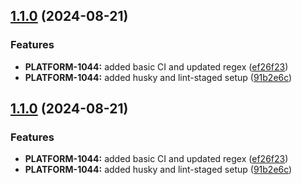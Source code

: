 ## [1.1.0](https://github.com/DBB-Software/next-serverless-deployment/compare/v1.0.0...v1.1.0) (2024-08-21)

### Features

* **PLATFORM-1044:** added basic CI and updated regex ([ef26f23](https://github.com/DBB-Software/next-serverless-deployment/commit/ef26f23d58dbd994ac6c3f52041c515b6b5b4afa))
* **PLATFORM-1044:** added husky and lint-staged setup ([91b2e6c](https://github.com/DBB-Software/next-serverless-deployment/commit/91b2e6ca019c894fd482c2694926d87c649ae1fa))

## [1.1.0](https://github.com/DBB-Software/next-serverless-deployment/compare/v1.0.0...v1.1.0) (2024-08-21)

### Features

* **PLATFORM-1044:** added basic CI and updated regex ([ef26f23](https://github.com/DBB-Software/next-serverless-deployment/commit/ef26f23d58dbd994ac6c3f52041c515b6b5b4afa))
* **PLATFORM-1044:** added husky and lint-staged setup ([91b2e6c](https://github.com/DBB-Software/next-serverless-deployment/commit/91b2e6ca019c894fd482c2694926d87c649ae1fa))
